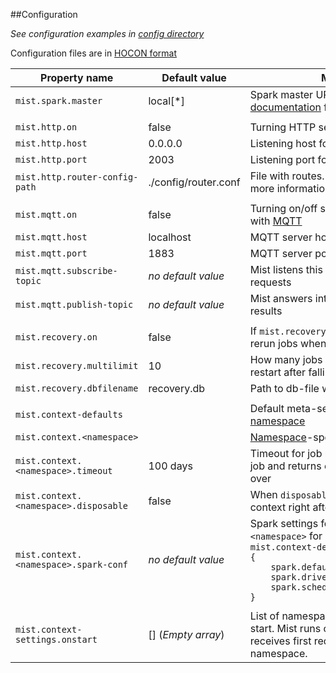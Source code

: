 ##Configuration

_See configuration examples in [config directory](https://github.com/Hydrospheredata/mist/tree/master/configs)_

Configuration files are in [HOCON format](https://github.com/typesafehub/config/blob/master/HOCON.md)

| Property name                         | Default value         | Meaning                                                                                                                                                                                                                                                                                                                                                                                |
|---------------------------------------|-----------------------|----------------------------------------------------------------------------------------------------------------------------------------------------------------------------------------------------------------------------------------------------------------------------------------------------------------------------------------------------------------------------------------|
| `mist.spark.master`                   | local[*]              | Spark master URL. See [spark documentation](http://spark.apache.org/docs/latest/submitting-applications.html#master-urls) for details.                                                                                                                                                                                                                                                 |
|                                       |                       |                                                                                                                                                                                                                                                                                                                                                                                        |
| `mist.http.on`                        | false                 | Turning HTTP server on/off                                                                                                                                                                                                                                                                                                                                                             |
| `mist.http.host`                      | 0.0.0.0               | Listening host for HTTP interface                                                                                                                                                                                                                                                                                                                                                      |
| `mist.http.port`                      | 2003                  | Listening port for HTTP interface                                                                                                                                                                                                                                                                                                                                                      |
| `mist.http.router-config-path`        | ./config/router.conf  | File with routes. See [routes docs] for more information.
|                                       |                       |                                                                                                                                                                                                                                                                                                                                                                                        |
| `mist.mqtt.on`                        | false                 | Turning on/off support of async jobs with [MQTT](http://mqtt.org/)                                                                                                                                                                                                                                                                                                                     |
| `mist.mqtt.host`                      | localhost             | MQTT server host                                                                                                                                                                                                                                                                                                                                                                       |
| `mist.mqtt.port`                      | 1883                  | MQTT server port                                                                                                                                                                                                                                                                                                                                                                       |
| `mist.mqtt.subscribe-topic`           | _no default value_    | Mist listens this topic for incoming requests                                                                                                                                                                                                                                                                                                                                          |
| `mist.mqtt.publish-topic`             | _no default value_    | Mist answers into this topic with the results                                                                                                                                                                                                                                                                                                                                          |
|                                       |                       |                                                                                                                                                                                                                                                                                                                                                                                        |
| `mist.recovery.on`                    | false                 | If `mist.recovery.on` is true Mist can rerun jobs when falls down.                                                                                                                                                                                                                                                                                                                     |
| `mist.recovery.multilimit`            | 10                    | How many jobs Mist can rerun on restart after falling down.                                                                                                                                                                                                                                                                                                                            |
| `mist.recovery.dbfilename`            | recovery.db           | Path to db-file where jobs are stored                                                                                                                                                                                                                                                                                                                                                  |
|                                       |                       |                                                                                                                                                                                                                                                                                                                                                                                        |
| `mist.context-defaults`               |                       | Default meta-setting for each running [namespace](context-namespaces.md)                                                                                                                                                                                                                                                                                                               |
| `mist.context.<namespace>`            |                       | [Namespace](context-namespaces.md)-specific settings                                                                                                                                                                                                                                                                                                                                   |
| `mist.context.<namespace>.timeout`    | 100 days              | Timeout for job running. Mist kills long job and returns error, when this time is over                                                                                                                                                                                                                                                                                                 |
| `mist.context.<namespace>.disposable` | false                 | When `disposable` is true Mist stops context right after job is finished                                                                                                                                                                                                                                                                                                               |
| `mist.context.<namespace>.spark-conf` | _no default value_    | Spark settings for context in `<namespace>` for example: <br><code>mist.context-defaults.spark-conf = {</code><br><code>&nbsp;&nbsp;&nbsp;&nbsp;spark.default.parallelism&nbsp;&nbsp;=&nbsp;128</code><br><code>&nbsp;&nbsp;&nbsp;&nbsp;spark.driver.memory&nbsp;=&nbsp;"10g"</code><br><code>&nbsp;&nbsp;&nbsp;&nbsp;spark.scheduler.mode&nbsp;=&nbsp;"FAIR"</code><br><code>}</code> |
|                                       |                       |                                                                                                                                                                                                                                                                                                                                                                                        |
| `mist.context-settings.onstart`       | [] (_Empty array_)    | List of namespaces to run on Mist start. Mist runs contexts when it receives first request for linked namespace.      

